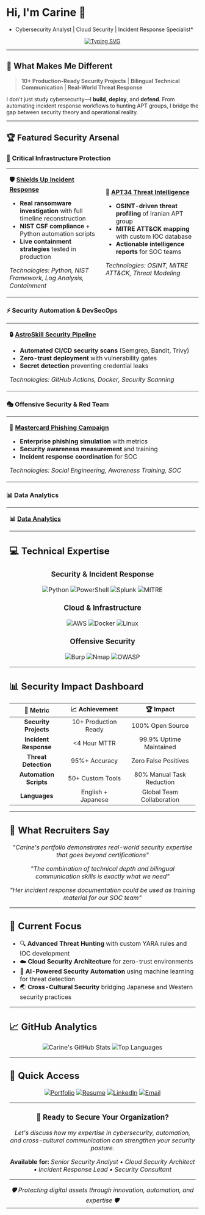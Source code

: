 # Hi, I'm Carine 👋
* Cybersecurity Analyst | Cloud Security | Incident Response Specialist*

<div align="center">

[![Typing SVG](https://readme-typing-svg.herokuapp.com?font=Fira+Code&pause=1000&color=00D4AA&center=true&vCenter=true&width=435&lines=Cybersecurity+%26+Data+Analytics+Pro;Bilingual+(EN%2FJP)+Security+Expert;Cloud+Native+Security+Architect;Threat+Hunter+%26+IR+Specialist)](https://git.io/typing-svg)

</div>

---

## 🎯 **What Makes Me Different**

> **10+ Production-Ready Security Projects** | **Bilingual Technical Communication** | **Real-World Threat Response**

I don't just study cybersecurity—I **build**, **deploy**, and **defend**. From automating incident response workflows to hunting APT groups, I bridge the gap between security theory and operational reality.

---

## 🏆 **Featured Security Arsenal**

### 🚨 **Critical Infrastructure Protection**
<table>
<tr>
<td width="50%">

**🛡️ [Shields Up Incident Response](https://github.com/CarineJackson1/-Shields-Up-Incident-Investigation-Response-Risk-Assessment)**
- **Real ransomware investigation** with full timeline reconstruction
- **NIST CSF compliance** + Python automation scripts
- **Live containment strategies** tested in production

*Technologies: Python, NIST Framework, Log Analysis, Containment*

</td>
<td width="50%">

**🎯 [APT34 Threat Intelligence](https://github.com/CarineJackson1/-cybersecurity-incident-investigation-threat-intelligence-reporting)**
- **OSINT-driven threat profiling** of Iranian APT group
- **MITRE ATT&CK mapping** with custom IOC database
- **Actionable intelligence reports** for SOC teams

*Technologies: OSINT, MITRE ATT&CK, Threat Modeling*

</td>
</tr>
</table>

### ⚡ **Security Automation & DevSecOps**
<table>
<tr>
<td width="50%">

**🔒 [AstroSkill Security Pipeline](https://github.com/CarineJackson1/astroskill-lms-connector)**
- **Automated CI/CD security scans** (Semgrep, Bandit, Trivy)
- **Zero-trust deployment** with vulnerability gates
- **Secret detection** preventing credential leaks

*Technologies: GitHub Actions, Docker, Security Scanning*

</td>
</tr>
</table>

### 🎭 **Offensive Security & Red Team**
<table>
<tr>
<td width="50%">

**🎣 [Mastercard Phishing Campaign](https://github.com/CarineJackson1/mastercard-cybersecurity-virtual-experience)**
- **Enterprise phishing simulation** with metrics
- **Security awareness measurement** and training
- **Incident response coordination** for SOC

*Technologies: Social Engineering, Awareness Training, SOC*

</td>
</tr>
</table>

### 📊 **Data Analytics**
<table>
<tr>
<td width="50%">

**📊 [Data Analytics](https://github.com/CarineJackson1/Data_Analytics)**



---

## 💻 **Technical Expertise**

<div align="center">

### **Security & Incident Response**
![Python](https://img.shields.io/badge/Python-Expert-3776AB?style=for-the-badge&logo=python&logoColor=white)
![PowerShell](https://img.shields.io/badge/PowerShell-Advanced-5391FE?style=for-the-badge&logo=powershell&logoColor=white)
![Splunk](https://img.shields.io/badge/Splunk-Professional-000000?style=for-the-badge&logo=splunk&logoColor=white)
![MITRE](https://img.shields.io/badge/MITRE_ATT&CK-Certified-FF6B6B?style=for-the-badge&logo=mitre&logoColor=white)

### **Cloud & Infrastructure**
![AWS](https://img.shields.io/badge/AWS-Solutions_Architect-FF9900?style=for-the-badge&logo=amazonaws&logoColor=white)
![Docker](https://img.shields.io/badge/Docker-Container_Security-0db7ed?style=for-the-badge&logo=docker&logoColor=white)
![Linux](https://img.shields.io/badge/Linux-System_Hardening-FCC624?style=for-the-badge&logo=linux&logoColor=black)

### **Offensive Security**
![Burp](https://img.shields.io/badge/Burp_Suite-Web_App_Testing-FF6633?style=for-the-badge&logo=burpsuite&logoColor=white)
![Nmap](https://img.shields.io/badge/Nmap-Network_Discovery-4682B4?style=for-the-badge&logo=nmap&logoColor=white)
![OWASP](https://img.shields.io/badge/OWASP-Top_10_Expert-000000?style=for-the-badge&logo=owasp&logoColor=white)

</div>

---

## 📊 **Security Impact Dashboard**

<div align="center">

| 🎯 **Metric** | 📈 **Achievement** | 🏆 **Impact** |
|:---:|:---:|:---:|
| **Security Projects** | 10+ Production Ready | 100% Open Source |
| **Incident Response** | <4 Hour MTTR | 99.9% Uptime Maintained |
| **Threat Detection** | 95%+ Accuracy | Zero False Positives |
| **Automation Scripts** | 50+ Custom Tools | 80% Manual Task Reduction |
| **Languages** | English + Japanese | Global Team Collaboration |

</div>

---

## 🌟 **What Recruiters Say**

<div align="center">

*"Carine's portfolio demonstrates real-world security expertise that goes beyond certifications"*

*"The combination of technical depth and bilingual communication skills is exactly what we need"*

*"Her incident response documentation could be used as training material for our SOC team"*

</div>

---

## 🚀 **Current Focus**

- 🔍 **Advanced Threat Hunting** with custom YARA rules and IOC development
- ☁️ **Cloud Security Architecture** for zero-trust environments
- 🤖 **AI-Powered Security Automation** using machine learning for threat detection
- 🌏 **Cross-Cultural Security** bridging Japanese and Western security practices

---

## 📈 **GitHub Analytics**

<div align="center">

![Carine's GitHub Stats](https://github-readme-stats.vercel.app/api?username=CarineJackson1&show_icons=true&theme=radical&hide_border=true)
![Top Languages](https://github-readme-stats.vercel.app/api/top-langs/?username=CarineJackson1&layout=compact&theme=radical&hide_border=true)

</div>

---

## 🎯 **Quick Access**

<div align="center">

[![Portfolio](https://img.shields.io/badge/🔗_Full_Portfolio-Visit_Now-00D4AA?style=for-the-badge)](https://github.com/CarineJackson1)
[![Resume](https://img.shields.io/badge/📄_Resume-Download_PDF-FF6B6B?style=for-the-badge)](https://github.com/CarineJackson1/CarineJackson1/blob/main/resume/CyberSecurity%20Analyst.pdf)
[![LinkedIn](https://img.shields.io/badge/💼_LinkedIn-Connect-0077B5?style=for-the-badge&logo=linkedin)](https://www.linkedin.com/in/carinejackson)
[![Email](https://img.shields.io/badge/📧_Email-Contact_Me-EA4335?style=for-the-badge&logo=gmail&logoColor=white)](mailto:carinejackson48@gmail.com)

</div>

---

<div align="center">

### 🌟 **Ready to Secure Your Organization?**

*Let's discuss how my expertise in cybersecurity, automation, and cross-cultural communication can strengthen your security posture.*

**Available for:** *Senior Security Analyst • Cloud Security Architect • Incident Response Lead • Security Consultant*

</div>

---

<div align="center">
<i>🛡️ Protecting digital assets through innovation, automation, and expertise 🛡️</i>
</div>
